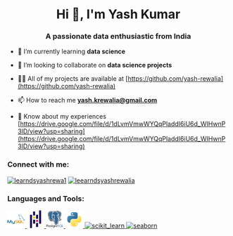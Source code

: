 <h1 align="center">Hi 👋, I'm Yash Kumar</h1>
<h3 align="center">A passionate data enthusiastic
 from India</h3>

- 🌱 I’m currently learning **data science**

- 👯 I’m looking to collaborate on **data science projects**

- 👨‍💻 All of my projects are available at [https://github.com/yash-rewalia](https://github.com/yash-rewalia)

- 📫 How to reach me **yash.krewalia@gmail.com**

- 📄 Know about my experiences [https://drive.google.com/file/d/1dLvmVmwWYQqPladdI6iU6d_WIHwnP3lD/view?usp=sharing](https://drive.google.com/file/d/1dLvmVmwWYQqPladdI6iU6d_WIHwnP3lD/view?usp=sharing)

<h3 align="left">Connect with me:</h3>
<p align="left">
<a href="https://www.hackerrank.com/learndsyashrewa1" target="blank"><img align="center" src="https://raw.githubusercontent.com/rahuldkjain/github-profile-readme-generator/master/src/images/icons/Social/hackerrank.svg" alt="learndsyashrewa1" height="30" width="40" /></a>
<a href="https://www.leetcode.com/leearndsyashrewalia" target="blank"><img align="center" src="https://raw.githubusercontent.com/rahuldkjain/github-profile-readme-generator/master/src/images/icons/Social/leet-code.svg" alt="leearndsyashrewalia" height="30" width="40" /></a>
</p>

<h3 align="left">Languages and Tools:</h3>
<p align="left"> <a href="https://www.mysql.com/" target="_blank" rel="noreferrer"> <img src="https://raw.githubusercontent.com/devicons/devicon/master/icons/mysql/mysql-original-wordmark.svg" alt="mysql" width="40" height="40"/> </a> <a href="https://pandas.pydata.org/" target="_blank" rel="noreferrer"> <img src="https://raw.githubusercontent.com/devicons/devicon/2ae2a900d2f041da66e950e4d48052658d850630/icons/pandas/pandas-original.svg" alt="pandas" width="40" height="40"/> </a> <a href="https://www.postgresql.org" target="_blank" rel="noreferrer"> <img src="https://raw.githubusercontent.com/devicons/devicon/master/icons/postgresql/postgresql-original-wordmark.svg" alt="postgresql" width="40" height="40"/> </a> <a href="https://www.python.org" target="_blank" rel="noreferrer"> <img src="https://raw.githubusercontent.com/devicons/devicon/master/icons/python/python-original.svg" alt="python" width="40" height="40"/> </a> <a href="https://scikit-learn.org/" target="_blank" rel="noreferrer"> <img src="https://upload.wikimedia.org/wikipedia/commons/0/05/Scikit_learn_logo_small.svg" alt="scikit_learn" width="40" height="40"/> </a> <a href="https://seaborn.pydata.org/" target="_blank" rel="noreferrer"> <img src="https://seaborn.pydata.org/_images/logo-mark-lightbg.svg" alt="seaborn" width="40" height="40"/> </a> </p>
